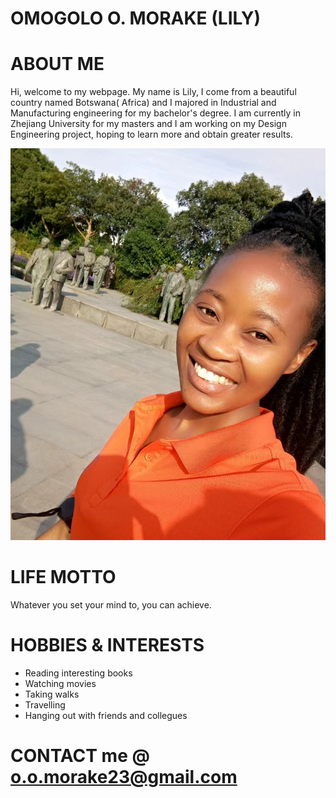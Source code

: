 # OMOGOLO O. MORAKE (LILY)
# ABOUT ME
Hi, welcome to my webpage. My name is Lily, I come from a beautiful country named Botswana( Africa) and I majored in Industrial and Manufacturing engineering for my bachelor's degree. I am currently in Zhejiang University for my masters and I am working on my Design Engineering project, hoping to learn more and obtain greater results.

![](https://github.com/LilyMorake/OMOGOLO-O.-MORAKE/blob/main/IMG1/IMAGE.jpg)

# LIFE MOTTO
Whatever you set your mind to, you can achieve.

# HOBBIES & INTERESTS
  * Reading interesting books
  * Watching movies
  * Taking walks
  * Travelling
  * Hanging out with friends and collegues
    
# CONTACT me @ o.o.morake23@gmail.com
